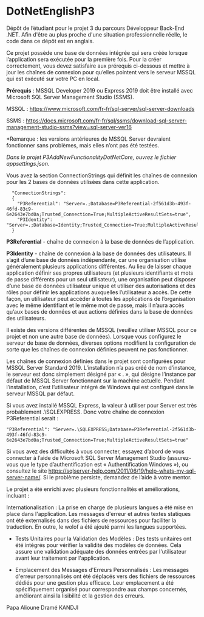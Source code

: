 # DotNetEnglishP3
Dépôt de l’étudiant pour le projet 3 du parcours Développeur Back-End .NET. Afin d'être au plus proche d'une situation professionnelle réelle, le code dans ce dépôt est en anglais.

Ce projet possède une base de données intégrée qui sera créée lorsque l’application sera exécutée pour la première fois. Pour la créer correctement, vous devez satisfaire aux prérequis ci-dessous et mettre à jour les chaînes de connexion pour qu’elles pointent vers le serveur MSSQL qui est exécuté sur votre PC en local.

**Prérequis** : MSSQL Developer 2019 ou Express 2019 doit être installé avec Microsoft SQL Server Management Studio (SSMS).

MSSQL : https://www.microsoft.com/fr-fr/sql-server/sql-server-downloads

SSMS : https://docs.microsoft.com/fr-fr/sql/ssms/download-sql-server-management-studio-ssms?view=sql-server-ver16

*Remarque : les versions antérieures de MSSQL Server devraient fonctionner sans problèmes, mais elles n’ont pas été testées.

*Dans le projet P3AddNewFunctionalityDotNetCore, ouvrez le fichier appsettings.json.*

Vous avez la section ConnectionStrings qui définit les chaînes de connexion pour les 2 bases de données utilisées dans cette application.

      "ConnectionStrings":
      {
        "P3Referential": "Server=.;Database=P3Referential-2f561d3b-493f-46fd-83c9-6e2643e7bd0a;Trusted_Connection=True;MultipleActiveResultSets=true",
        "P3Identity": "Server=.;Database=Identity;Trusted_Connection=True;MultipleActiveResultSets=true"
      }
  
**P3Referential** - chaîne de connexion à la base de données de l’application.

**P3Identity** - chaîne de connexion à la base de données des utilisateurs. Il s’agit d’une base de données indépendante, car une organisation utilise généralement plusieurs applications différentes. Au lieu
de laisser chaque application définir ses propres utilisateurs (et plusieurs identifiants et mots de passe différents pour un seul utilisateur), une organisation peut disposer d’une base de données utilisateur unique et utiliser des autorisations et des rôles pour définir les applications auxquelles l’utilisateur a accès. De cette façon, un utilisateur peut accéder à toutes les applications de l’organisation avec le même identifiant et le même mot de passe, mais il n’aura accès qu’aux bases de données et aux actions définies dans la base de données des utilisateurs.

Il existe des versions différentes de MSSQL (veuillez utiliser MSSQL pour ce projet et non une autre base de données). Lorsque vous configurez le serveur de base de données, diverses options modifient la configuration de sorte que les chaînes de connexion définies peuvent ne pas fonctionner.

Les chaînes de connexion définies dans le projet sont configurées pour MSSQL Server Standard 2019. L’installation n’a pas créé de nom d’instance, le serveur est donc simplement désigné par « . », qui désigne l’instance par défaut de MSSQL Server fonctionnant sur la machine actuelle. Pendant l’installation, c’est l’utilisateur intégré de Windows qui est configuré dans le serveur MSSQL par défaut.

Si vous avez installé MSSQL Express, la valeur à utiliser pour Server est très probablement .\SQLEXPRESS. Donc votre chaîne de connexion P3Referential serait :

    "P3Referential": "Server=.\SQLEXPRESS;Database=P3Referential-2f561d3b-493f-46fd-83c9-6e2643e7bd0a;Trusted_Connection=True;MultipleActiveResultSets=true"
  
Si vous avez des difficultés à vous connecter, essayez d’abord de vous connecter à l’aide de Microsoft SQL Server Management Studio (assurez-vous que le type d’authentification est « Authentification Windows »), ou consultez le site https://sqlserver-help.com/2011/06/19/help-whats-my-sql-server-name/.
Si le problème persiste, demandez de l’aide à votre mentor.


Le projet a été enrichi avec plusieurs fonctionnalités et améliorations, incluant :

Internationalisation : La prise en charge de plusieurs langues a été mise en place dans l'application. Les messages d'erreur et autres textes statiques ont été externalisés dans des fichiers de ressources pour faciliter la traduction. En outre, le wolof a été ajouté parmi les langues supportées.

- Tests Unitaires pour la Validation des Modèles : Des tests unitaires ont été intégrés pour vérifier la validité des modèles de données. Cela assure une validation adéquate des données entrées par l'utilisateur avant leur traitement par l'application.

- Emplacement des Messages d'Erreurs Personnalisés : Les messages d'erreur personnalisés ont été déplacés vers des fichiers de ressources dédiés pour une gestion plus efficace. Leur emplacement a été spécifiquement organisé pour correspondre aux champs concernés, améliorant ainsi la lisibilité et la gestion des erreurs.

Papa Alioune Dramé KANDJI
